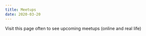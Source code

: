 ```yaml
---
title: Meetups
date: 2020-03-20
---
```


Visit this page often to see upcoming meetups (online and real life)